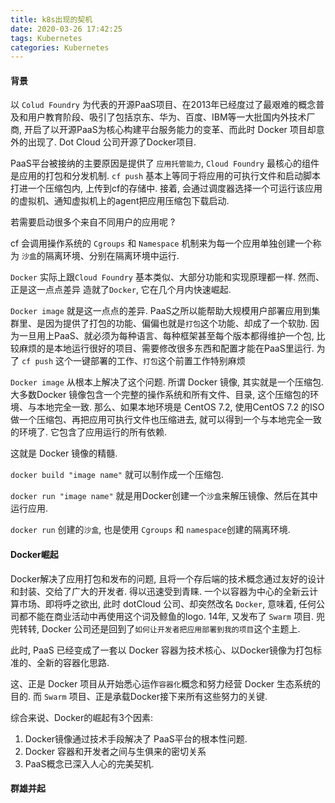 ```yaml
---
title: k8s出现的契机
date: 2020-03-26 17:42:25
tags: Kubernetes
categories: Kubernetes
---
```




#### 背景

以 `Colud Foundry` 为代表的开源PaaS项目、在2013年已经度过了最艰难的概念普及和用户教育阶段、吸引了包括京东、华为、百度、IBM等一大批国内外技术厂商, 开启了以开源PaaS为核心构建平台服务能力的变革、而此时 Docker 项目却意外的出现了. Dot Cloud 公司开源了Docker项目. 

PaaS平台被接纳的主要原因是提供了 `应用托管能力`, `Cloud Foundry` 最核心的组件是应用的打包和分发机制.  `cf push` 基本上等同于将应用的可执行文件和启动脚本打进一个压缩包内, 上传到cf的存储中. 接着, 会通过调度器选择一个可运行该应用的虚拟机、通知虚拟机上的agent把应用压缩包下载启动.

若需要启动很多个来自不同用户的应用呢 ? 

cf 会调用操作系统的 `Cgroups` 和 `Namespace` 机制来为每一个应用单独创建一个称为 `沙盒`的隔离环境、分别在隔离环境中运行. 

`Docker` 实际上跟`Cloud Foundry` 基本类似、大部分功能和实现原理都一样. 然而、正是这一点点差异 造就了`Docker`, 它在几个月内快速崛起.

`Docker image` 就是这一点点的差异.  PaaS之所以能帮助大规模用户部署应用到集群里、是因为提供了打包的功能、偏偏也就是`打包`这个功能、却成了一个软肋. 因为一旦用上PaaS、就必须为每种语言、每种框架甚至每个版本都得维护一个包, 比较麻烦的是本地运行很好的项目、需要修改很多东西和配置才能在PaaS里运行. 为了 `cf push` 这个一键部署的工作、`打包`这个前置工作特别麻烦

`Docker image` 从根本上解决了这个问题. 所谓 Docker 镜像, 其实就是一个压缩包. 大多数Docker 镜像包含一个完整的操作系统和所有文件、目录, 这个压缩包的环境、与本地完全一致. 那么、如果本地环境是 CentOS 7.2, 使用CentOS 7.2 的ISO做一个压缩包、再把应用可执行文件也压缩进去, 就可以得到一个与本地完全一致的环境了. 它包含了应用运行的所有依赖.

这就是 Docker 镜像的精髓.

`docker build "image name"` 就可以制作成一个压缩包.

`docker run "image name"` 就是用Docker创建一个`沙盒`来解压镜像、然后在其中运行应用.

`docker run` 创建的`沙盒`, 也是使用 `Cgroups` 和 `namespace`创建的隔离环境.



#### Docker崛起

Docker解决了应用打包和发布的问题, 且将一个存后端的技术概念通过友好的设计和封装、交给了广大的开发者. 得以迅速受到青睐.  一个以容器为中心的全新云计算市场、即将呼之欲出, 此时 dotCloud 公司、却突然改名 `Docker`, 意味着, 任何公司都不能在商业活动中再使用这个词及鲸鱼的logo. 14年, 又发布了 `Swarm` 项目. 兜兜转转, Docker 公司还是回到了`如何让开发者把应用部署到我的项目`这个主题上. 

此时, PaaS 已经变成了一套以 Docker 容器为技术核心、以Docker镜像为打包标准的、全新的容器化思路. 

这、正是 Docker 项目从开始悉心运作`容器化`概念和努力经营 Docker 生态系统的目的. 而 `Swarm` 项目、正是承载Docker接下来所有这些努力的关键.

综合来说、Docker的崛起有3个因素:

1. Docker镜像通过技术手段解决了 PaaS平台的根本性问题.
2. Docker 容器和开发者之间与生俱来的密切关系
3. PaaS概念已深入人心的完美契机.

 

#### 群雄并起









 



